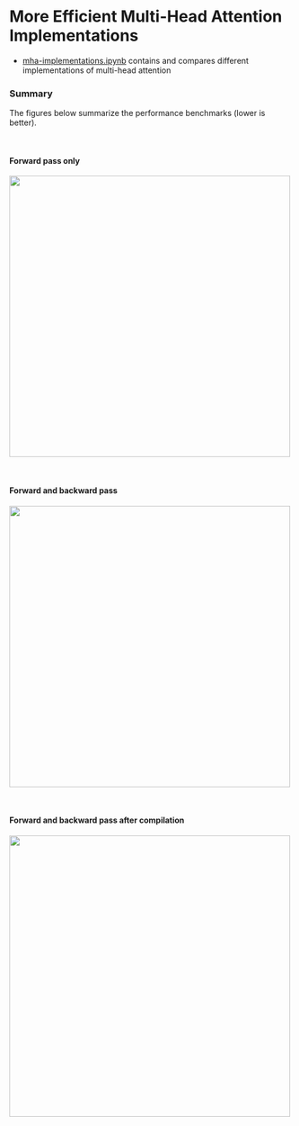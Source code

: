 # More Efficient Multi-Head Attention Implementations

- [mha-implementations.ipynb](mha-implementations.ipynb) contains and compares different implementations of multi-head attention



### Summary

The figures below summarize the performance benchmarks (lower is better).


&nbsp;
#### Forward pass only

<a href="mha-implementations.ipynb"><img src="https://sebastianraschka.com/images/LLMs-from-scratch-images/bonus/mha-benchmark/1_forward-only.webp?1" width="500px"></a>

&nbsp;
#### Forward and backward pass

<a href="mha-implementations.ipynb"><img src="https://sebastianraschka.com/images/LLMs-from-scratch-images/bonus/mha-benchmark/2_forward-and-backward.webp?1" width="500px"></a>

&nbsp;
#### Forward and backward pass after compilation

<a href="mha-implementations.ipynb"><img src="https://sebastianraschka.com/images/LLMs-from-scratch-images/bonus/mha-benchmark/3_forward-and-backward-compiled.webp?1" width="500px"></a>

